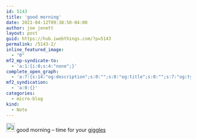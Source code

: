 ```yaml
---
id: 5143
title: 'good morning'
date: 2021-04-12T09:38:50-04:00
author: joe jenett
layout: post
guid: https://hub.iwebthings.com/?p=5143
permalink: /5143-2/
inline_featured_image:
  - "0"
mf2_mp-syndicate-to:
  - 'a:1:{i:0;s:4:"none";}'
complete_open_graph:
  - 'a:7:{s:14:"og:description";s:0:"";s:8:"og:title";s:0:"";s:7:"og:type";s:0:"";s:12:"twitter:card";s:7:"summary";s:15:"twitter:creator";s:0:"";s:19:"twitter:description";s:0:"";s:8:"og:image";s:0:"";}'
mf2_syndication:
  - 'a:0:{}'
categories:
  - micro-blog
kind:
  - Note
---
```

<img src="https://hub.iwebthings.com/images/newguy.png" width="24" alt="just for fun" /> good morning &#8211; time for your [giggles](https://hub.iwebthings.com/category/giggles/)